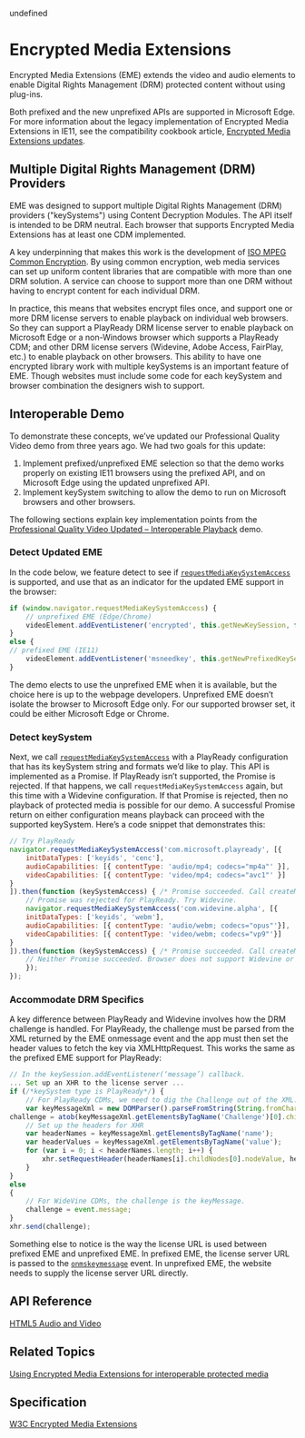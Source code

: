 undefined
# Encrypted Media Extensions

Encrypted Media Extensions (EME) extends the video and audio elements to enable Digital Rights Management (DRM) protected content without using plug-ins. 

Both prefixed and the new unprefixed APIs are supported in Microsoft Edge.  For more information about the legacy implementation of Encrypted Media Extensions in IE11, see the compatibility cookbook article, [Encrypted Media Extensions updates](https://msdn.microsoft.com/library/mt598601(v=vs.85).aspx).

## Multiple Digital Rights Management (DRM) Providers

EME was designed to support multiple Digital Rights Management (DRM) providers ("keySystems") using Content Decryption Modules.  The API itself is intended to be DRM neutral.  Each browser that supports Encrypted Media Extensions has at least one CDM implemented.

A key underpinning that makes this work is the development of [ISO MPEG Common Encryption](http://www.iso.org/iso/home/store/catalogue_ics/catalogue_detail_ics.htm?csnumber=65271).  By using common encryption, web media services can set up uniform content libraries that are compatible with more than one DRM solution.  A service can choose to support more than one DRM without having to encrypt content for each individual DRM.

In practice, this means that websites encrypt files once, and support one or more DRM license servers to enable playback on individual web browsers.  So they can support a PlayReady DRM license server to enable playback on Microsoft Edge or a non-Windows browser which supports a PlayReady CDM; and other DRM license servers (Widevine, Adobe Access, FairPlay, etc.) to enable playback on other browsers.  This ability to have one encrypted library work with multiple keySystems is an important feature of EME. Though websites must include some code for each keySystem and browser combination the designers wish to support.

## Interoperable Demo

To demonstrate these concepts, we’ve updated our Professional Quality Video demo from three years ago. We had two goals for this update:

1. Implement prefixed/unprefixed EME selection so that the demo works properly on existing IE11 browsers using the prefixed API, and on Microsoft Edge using the updated unprefixed API.
2. Implement keySystem switching to allow the demo to run on Microsoft browsers and other browsers.

The following sections explain key implementation points from the [Professional Quality Video Updated – Interoperable Playback](https://developer.microsoft.com/en-us/microsoft-edge/testdrive/demos/eme/) demo.

### Detect Updated EME

In the code below, we feature detect to see if [`requestMediaKeySystemAccess`](https://msdn.microsoft.com/library/mt573145(v=vs.85).aspx) is supported, and use that as an indicator for the updated EME support in the browser:

``` js
if (window.navigator.requestMediaKeySystemAccess) {
	// unprefixed EME (Edge/Chrome)
	videoElement.addEventListener('encrypted', this.getNewKeySession, false);
}
else {
// prefixed EME (IE11)
	videoElement.addEventListener('msneedkey', this.getNewPrefixedKeySession, false);
}
```

The demo elects to use the unprefixed EME when it is available, but the choice here is up to the webpage developers.  Unprefixed EME doesn’t isolate the browser to Microsoft Edge only.  For our supported browser set, it could be either Microsoft Edge or Chrome.

### Detect keySystem

Next, we call [`requestMediaKeySystemAccess`](https://msdn.microsoft.com/library/mt573145(v=vs.85).aspx) with a PlayReady configuration that has its keySystem string and formats we’d like to play.  This API is implemented as a Promise.  If PlayReady isn’t supported, the Promise is rejected.  If that happens, we call `requestMediaKeySystemAccess` again, but this time with a Widevine configuration.  If that Promise is rejected, then no playback of protected media is possible for our demo.  A successful Promise return on either configuration means playback can proceed with the supported keySystem.  Here’s a code snippet that demonstrates this:

``` js
// Try PlayReady
navigator.requestMediaKeySystemAccess('com.microsoft.playready', [{
	initDataTypes: ['keyids', 'cenc'],
	audioCapabilities: [{ contentType: 'audio/mp4; codecs="mp4a"' }],
	videoCapabilities: [{ contentType: 'video/mp4; codecs="avc1"' }]
}
]).then(function (keySystemAccess) { /* Promise succeeded. Call createMediaKeys */},function () {
	// Promise was rejected for PlayReady. Try Widevine.
	navigator.requestMediaKeySystemAccess('com.widevine.alpha', [{
	initDataTypes: ['keyids', 'webm'],
	audioCapabilities: [{ contentType: 'audio/webm; codecs="opus"'}],
	videoCapabilities: [{ contentType: 'video/webm; codecs="vp9"'}]
}
]).then(function (keySystemAccess) { /* Promise succeeded. Call createMediaKeys */ }, function () {
	// Neither Promise succeeded. Browser does not support Widevine or PlayReady
	});
});
```

### Accommodate DRM Specifics
A key difference between PlayReady and Widevine involves how the DRM challenge is handled.  For PlayReady, the challenge must be parsed from the XML returned by the EME onmessage event and the app must then set the header values to fetch the key via XMLHttpRequest. This works the same as the prefixed EME support for PlayReady:

``` js
// In the keySession.addEventListener(‘message’) callback.
... Set up an XHR to the license server ...
if (/*keySystem type is PlayReady*/) {
	// For PlayReady CDMs, we need to dig the Challenge out of the XML.
	var keyMessageXml = new DOMParser().parseFromString(String.fromCharCode.apply(null, new Uint16Array(event.message)), 'application/xml');
challenge = atob(keyMessageXml.getElementsByTagName('Challenge')[0].childNodes[0].nodeValue);
	// Set up the headers for XHR
	var headerNames = keyMessageXml.getElementsByTagName('name');
	var headerValues = keyMessageXml.getElementsByTagName('value');
	for (var i = 0; i < headerNames.length; i++) {
		xhr.setRequestHeader(headerNames[i].childNodes[0].nodeValue, headerValues[i].childNodes[0].nodeValue);
	}
}
else
{
	// For WideVine CDMs, the challenge is the keyMessage.
	challenge = event.message;
}
xhr.send(challenge);
```
Something else to notice is the way the license URL is used between prefixed EME and unprefixed EME.  In prefixed EME, the license server URL is passed to the [`onmskeymessage`](https://msdn.microsoft.com/library/dn255026(v=vs.85).aspx) event. In unprefixed EME, the website needs to supply the license server URL directly.



## API Reference 
[HTML5 Audio and Video](https://msdn.microsoft.com/library/hh772500(v=vs.85).aspx)

## Related Topics
[Using Encrypted Media Extensions for interoperable protected media](https://blogs.windows.com/msedgedev/2015/10/27/using-encrypted-media-extensions-for-interoperable-protected-media/)

## Specification 
[W3C Encrypted Media Extensions](http://go.microsoft.com/fwlink/p/?linkid=386755)


